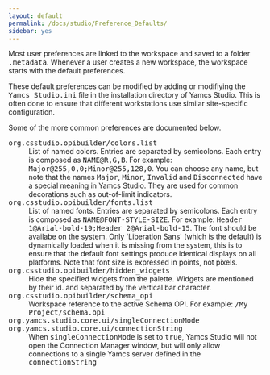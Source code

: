 ```yaml
---
layout: default
permalink: /docs/studio/Preference_Defaults/
sidebar: yes
---
```


Most user preferences are linked to the workspace and saved to a folder <tt>.metadata</tt>. Whenever a user creates a new workspace, the workspace starts with the default preferences.

These default preferences can be modified by adding or modifiying the <tt>Yamcs Studio.ini</tt> file in the installation directory of Yamcs Studio. This is often done to ensure that different workstations use similar site-specific configuration.

Some of the more common preferences are documented below.

<dl>
    <dt><tt>org.csstudio.opibuilder/colors.list</tt></dt>
    <dd>
        List of named colors. Entries are separated by semicolons. Each entry is composed as <tt>NAME@R,G,B</tt>. For example: <tt>Major@255,0,0;Minor@255,128,0</tt>. You can choose any name, but note that the names <tt>Major</tt>, <tt>Minor</tt>, <tt>Invalid</tt> and <tt>Disconnected</tt> have a special meaning in Yamcs Studio. They are used for common decorations such as out-of-limit indicators.
    </dd>
    <dt><tt>org.csstudio.opibuilder/fonts.list</tt></dt>
    <dd>
        List of named fonts. Entries are separated by semicolons. Each entry is composed as <tt>NAME@FONT-STYLE-SIZE</tt>. For example: <tt>Header 1@Arial-bold-19;Header 2@Arial-bold-15</tt>. The font should be availabe on the system. Only 'Liberation Sans' (which is the default) is dynamically loaded when it is missing from the system, this is to ensure that the default font settings produce identical displays on all platforms. Note that font size is expressed in points, not pixels.
    </dd>
    <dt><tt>org.csstudio.opibuilder/hidden_widgets</tt></dt>
    <dd>
        Hide the specified widgets from the palette. Widgets are mentioned by their id. and separated by the vertical bar character.
    </dd>
    <dt><tt>org.csstudio.opibuilder/schema_opi</tt></dt>
    <dd>
        Workspace reference to the active Schema OPI. For example: <tt>/My Project/schema.opi</tt>
    </dd>
    <dt>
        <tt>org.yamcs.studio.core.ui/singleConnectionMode</tt>
        <tt>org.yamcs.studio.core.ui/connectionString</tt>
    </dt>
    <dd>
        When <tt>singleConnectionMode</tt> is set to <tt>true</tt>, Yamcs Studio will not open the Connection Manager window, but will only allow connections to a single Yamcs server defined in the <tt>connectionString</tt>
    </dd>
</dl>

